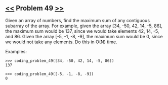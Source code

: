 ## [<<](../48) Problem 49 [>>](../50)

Given an array of numbers, find the maximum sum of any contiguous subarray of the array.
For example, given the array [34, -50, 42, 14, -5, 86], the maximum sum would be 137, since we would take elements
42, 14, -5, and 86. Given the array [-5, -1, -8, -9], the maximum sum would be 0, since we would not take any
elements. Do this in O(N) time.

Examples:

    >>> coding_problem_49([34, -50, 42, 14, -5, 86])
    137
    
    >>> coding_problem_49([-5, -1, -8, -9])
    0
